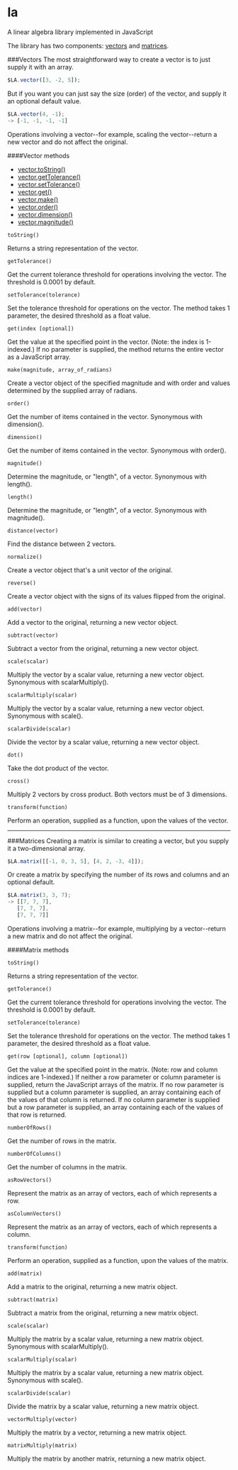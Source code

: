 la
==

A linear algebra library implemented in JavaScript

The library has two components: [vectors](#vectors) and [matrices](#matrices).


###Vectors<a id="vectors"></a>
The most straightforward way to create a vector is to just supply it with an array.

```JavaScript
$LA.vector([3, -2, 5]);
```

But if you want you can just say the size (order) of the vector, and supply it an optional default value.

```JavaScript
$LA.vector(4, -1);
-> [-1, -1, -1, -1]
```

Operations involving a vector--for example, scaling the vector--return a new vector and do not affect the original.

####Vector methods

* [vector.toString()](#vector.toString)
* [vector.getTolerance()](#vector.getTolerance)
* [vector.setTolerance()](#vector.setTolerance)
* [vector.get()](#vector.get)
* [vector.make()](#vector.make)
* [vector.order()](#vector.order)
* [vector.dimension()](#vector.dimension)
* [vector.magnitude()](#vector.magnitude)

```
toString()
```
<a id="vector.toString"></a>Returns a string representation of the vector.

```
getTolerance()
```
<a id="vector.getTolerance"></a>Get the current tolerance threshold for operations involving the vector.  The threshold is 0.0001 by default.

```
setTolerance(tolerance)
```
<a id="vector.setTolerance"></a>Set the tolerance threshold for operations on the vector.  The method takes 1 parameter, the desired threshold as a float value.

```
get(index [optional])
```
<a id="vector.get"></a>Get the value at the specified point in the vector.  (Note: the index is 1-indexed.)  If no parameter is supplied, the method returns the entire vector as a JavaScript array.  

```
make(magnitude, array_of_radians)
```
<a id="vector.make"></a>Create a vector object of the specified magnitude and with order and values determined by the supplied array of radians. 

```
order()
```
<a id="vector.order"></a>Get the number of items contained in the vector.  Synonymous with dimension().

```
dimension()
```
<a id="vector.dimension"></a>Get the number of items contained in the vector.  Synonymous with order().

```
magnitude()
```
<a id="vector.magnitude"></a>Determine the magnitude, or "length", of a vector.  Synonymous with length().

```
length()
```
<a id="vector.length"></a>Determine the magnitude, or "length", of a vector.  Synonymous with magnitude().

```
distance(vector)
```
<a id="vector.distance"></a>Find the distance between 2 vectors.

```
normalize()
```
Create a vector object that's a unit vector of the original.

```
reverse()
```
<a id="vector.reverse"></a>Create a vector object with the signs of its values flipped from the original.

```
add(vector)
```
<a id="vector.add"></a>Add a vector to the original, returning a new vector object.

```
subtract(vector)
```
<a id="vector.subtract"></a>Subtract a vector from the original, returning a new vector object.

```
scale(scalar)
```
<a id="vector.scale"></a>Multiply the vector by a scalar value, returning a new vector object.  Synonymous with scalarMultiply().

```
scalarMultiply(scalar)
```
<a id="vector.scalarMultiply"></a>Multiply the vector by a scalar value, returning a new vector object.  Synonymous with scale().

```
scalarDivide(scalar)
```
<a id="vector.scalarDivide"></a>Divide the vector by a scalar value, returning a new vector object.

```
dot()
```
<a id="vector.dot"></a>Take the dot product of the vector.

```
cross()
```
<a id="vector.cross"></a>Multiply 2 vectors by cross product.  Both vectors must be of 3 dimensions.

```
transform(function)
```
<a id="vector.transform"></a>Perform an operation, supplied as a function, upon the values of the vector.

***

###Matrices<a id="matrices"></a>
Creating a matrix is similar to creating a vector, but you supply it a two-dimensional array.

```JavaScript
$LA.matrix([[-1, 0, 3, 5], [4, 2, -3, 4]]);
```

Or create a matrix by specifying the number of its rows and columns and an optional default.

```JavaScript
$LA.matrix(3, 3, 7);
-> [[7, 7, 7],
   [7, 7, 7],
   [7, 7, 7]]
```

Operations involving a matrix--for example, multiplying by a vector--return a new matrix and do not affect the original.

####Matrix methods
```
toString()
```
Returns a string representation of the vector.

```
getTolerance()
```
Get the current tolerance threshold for operations involving the vector.  The threshold is 0.0001 by default.

```
setTolerance(tolerance)
```
Set the tolerance threshold for operations on the vector.  The method takes 1 parameter, the desired threshold as a float value.

```
get(row [optional], column [optional])
```
Get the value at the specified point in the matrix.  (Note: row and column indices are 1-indexed.)  If neither a row parameter or column parameter is supplied, return the JavaScript arrays of the matrix.  If no row parameter is supplied but a column parameter is supplied, an array containing each of the values of that column is returned.  If no column parameter is supplied but a row parameter is supplied, an array containing each of the values of that row is returned.

```
numberOfRows()
```
Get the number of rows in the matrix.

```
numberOfColumns()
```
Get the number of columns in the matrix.

```
asRowVectors()
```
Represent the matrix as an array of vectors, each of which represents a row.

```
asColumnVectors()
```
Represent the matrix as an array of vectors, each of which represents a column.

```
transform(function)
```
Perform an operation, supplied as a function, upon the values of the matrix.

```
add(matrix)
```
Add a matrix to the original, returning a new matrix object.

```
subtract(matrix)
```
Subtract a matrix from the original, returning a new matrix object.

```
scale(scalar)
```
Multiply the matrix by a scalar value, returning a new matrix object.  Synonymous with scalarMultiply().

```
scalarMultiply(scalar)
```
Multiply the matrix by a scalar value, returning a new matrix object.  Synonymous with scale().

```
scalarDivide(scalar)
```
Divide the matrix by a scalar value, returning a new matrix object.

```
vectorMultiply(vector)
```
Multiply the matrix by a vector, returning a new matrix object.

```
matrixMultiply(matrix)
```
Multiply the matrix by another matrix, returning a new matrix object.
